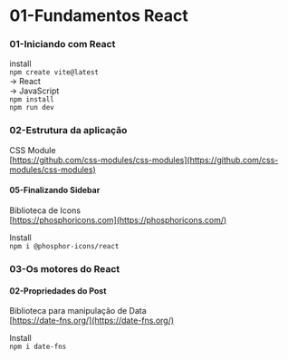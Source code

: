 # 01-Fundamentos React

### 01-Iniciando com React

install  
`npm create vite@latest`  
-> React  
-> JavaScript  
`npm install`  
`npm run dev` 

### 02-Estrutura da aplicação

CSS Module  
[https://github.com/css-modules/css-modules](https://github.com/css-modules/css-modules)

#### 05-Finalizando Sidebar

Biblioteca de Icons  
[https://phosphoricons.com](https://phosphoricons.com/)

Install  
`npm i @phosphor-icons/react`

### 03-Os motores do React

#### 02-Propriedades do Post

Biblioteca para manipulação de Data  
[https://date-fns.org/](https://date-fns.org/)

Install  
`npm i date-fns`
